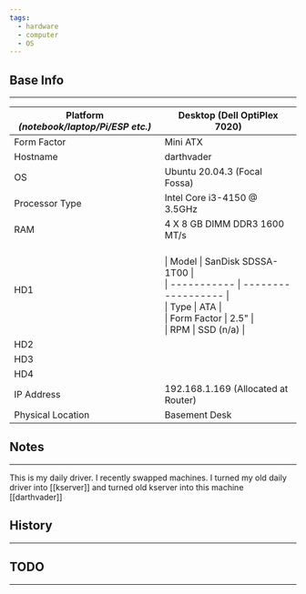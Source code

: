 ```yaml
---
tags:
  - hardware
  - computer
  - OS
---
```


## Base Info
---

| Platform _(notebook/laptop/Pi/ESP etc.)_ | Desktop (Dell OptiPlex 7020)                                                                                                                                                                                                |
| ---------------------------------------- | --------------------------------------------------------------------------------------------------------------------------------------------------------------------------------------------------------------------------- |
| Form Factor                              | Mini ATX                                                                                                                                                                                                                    |
| Hostname                                 | darthvader                                                                                                                                                                                                                  |
| OS                                       | Ubuntu 20.04.3 (Focal Fossa)                                                                                                                                                                                                |
| Processor Type                           | Intel Core i3-4150 @ 3.5GHz                                                                                                                                                                                                 |
| RAM                                      | 4 X 8 GB DIMM DDR3 1600 MT/s                                                                                                                                                                                                |
| HD1                                      | <br>\| Model       \| SanDisk SDSSA-1T00 \|<br>\| ----------- \| ------------------ \|<br>\| Type        \| ATA                \|<br>\| Form Factor \| 2.5"               \|<br>\| RPM         \| SSD (n/a)          \|<br> |
| HD2                                      |                                                                                                                                                                                                                             |
| HD3                                      |                                                                                                                                                                                                                             |
| HD4                                      |                                                                                                                                                                                                                             |
| IP Address                               | 192.168.1.169 (Allocated at Router)                                                                                                                                                                                         |
| Physical Location                        | Basement Desk                                                                                                                                                                                                               |

## Notes
---
This is my daily driver.  I recently swapped machines.  I turned my old daily driver into [[kserver]] and turned old kserver into this machine [[darthvader]]


## History
---




## TODO
---
